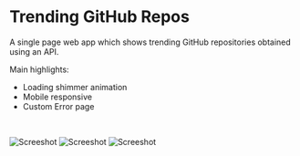# Trending GitHub Repos
A single page web app which shows trending GitHub repositories obtained using an API.

Main highlights:
- Loading shimmer animation
- Mobile responsive
- Custom Error page
<br>

![Screeshot](https://github.com/jatin-47/Khetipoint/blob/main/Screenshot%20(195).png)
![Screeshot](https://github.com/jatin-47/Khetipoint/blob/main/Screenshot%20(194).png)
![Screeshot](https://github.com/jatin-47/Khetipoint/blob/main/Screenshot%20(196).png)
